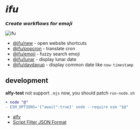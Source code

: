 # 𝙞𝙛𝙪

𝘾𝙧𝙚𝙖𝙩𝙚 𝙬𝙤𝙧𝙠𝙛𝙡𝙤𝙬𝙨 𝙛𝙤𝙧 𝙚𝙢𝙤𝙟𝙞


![ifu](https://user-images.githubusercontent.com/6839576/147843066-35f0fd83-0f2e-431e-ae15-a117616fba88.png)

- [@ifu/new](https://github.com/JiangWeixian/ifu/tree/master/packages/new) - open website shortcuts
- [@ifu/popcron](https://github.com/JiangWeixian/ifu/tree/master/packages/popcron) - translate cron
- [@ifu/emoji](https://github.com/JiangWeixian/ifu/tree/master/packages/emoji) - fuzzy search emoji
- [@ifu/lunar](https://github.com/JiangWeixian/ifu/tree/master/packages/lunar) - display lunar date
- [@ifu/daydayup](https://github.com/JiangWeixian/ifu/tree/master/packages/daydayup) - display common date like `now-timestamp`


## development

**alfy-test** not support `.mjs` now, you should patch `run-node.sh`

```diff
+ node "@"
- ESM_OPTIONS='{"await":true}' node --require esm "$@"
```

- [alfy](https://github.com/sindresorhus/alfy)
- [Script Filter JSON Format](https://www.alfredapp.com/help/workflows/inputs/script-filter/json/)
